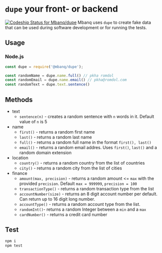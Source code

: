 # `dupe` your front- or backend
[![Codeship Status for Mbanq/dupe](https://app.codeship.com/projects/823affc0-1592-0137-50f9-425cf757dd68/status?branch=develop)](https://app.codeship.com/projects/327760)
Mbanq uses `dupe` to create fake data that can be used during software
development or for running the tests.

## Usage

### Node.js

```js
const dupe = require('@mbanq/dupe');

const randomName = dupe.name.full() // pkha romdol
const randomEmail = dupe.name.email() // pkha@romdol.com
const randomText = dupe.text.sentence()
```


## Methods
- text
  - `sentence(n)` - creates a random sentence with `n` words in it. Default
    value of `n` is 5
- name
   - `first()` - returns a random first name
   - `last()` - returns a random last name
   - `full()` - returns a random full name in the format `first(), last()`
   - `email()` - returns a random email addres. Uses `first()`, `last()` and
     a random domain extension
- location
  - `country()` - returns a random country from the list of countries
  - `city()` - returns a random city from the list of cities
- finance
  - `amount(max, precision)` - returns a random amount <= `max` with the
    provided `precision`. Default `max = 999999`, `precision = 100`
  - `transactionType()` - returns a random transaction type from the list
  - `accountNumber(size)` - returns an 8 digit account number per default.  Can return up to 16 digit long number.
  - `accountType()` - returns a random account type from the list.
  - `randomInt()`- returns a random Integer between a `min` and a `max`
  - `cardNumber()` - returns a credit card number

## Test
```bash
npm i
npm test
```
